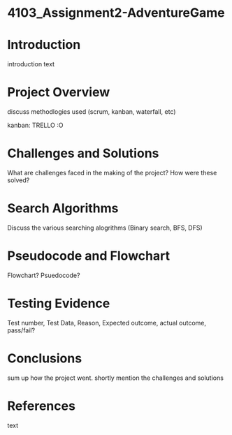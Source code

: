 # 4103_Assignment2-AdventureGame



# Introduction

introduction text


# Project Overview

discuss methodlogies used (scrum, kanban, waterfall, etc)

kanban: TRELLO :O


# Challenges and Solutions 

What are challenges faced in the making of the project? How were these solved?


# Search Algorithms

Discuss the various searching alogrithms (Binary search, BFS, DFS)


# Pseudocode and Flowchart

Flowchart? 
Psuedocode?


# Testing Evidence

Test number, Test Data, Reason, Expected outcome, actual outcome, pass/fail?


# Conclusions

sum up how the project went. shortly mention the challenges and solutions


# References

text



